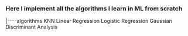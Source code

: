 ### Here I implement all the algorithms I learn in ML from scratch 
|----algorithms
      KNN
      Linear Regression
      Logistic Regression
      Gaussian Discriminant Analysis
